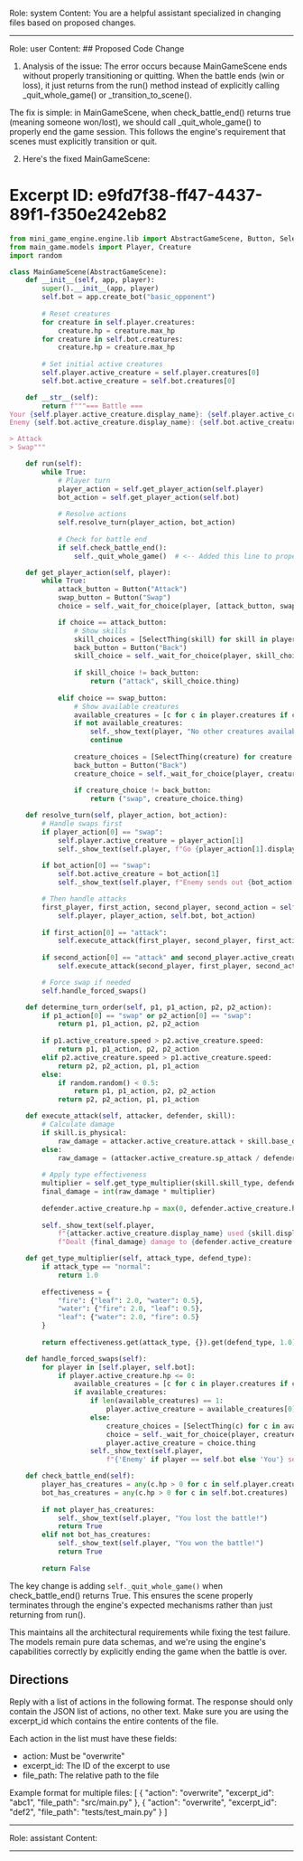 Role: system
Content: You are a helpful assistant specialized in changing files based on proposed changes.
__________________
Role: user
Content: ## Proposed Code Change
1. Analysis of the issue:
The error occurs because MainGameScene ends without properly transitioning or quitting. When the battle ends (win or loss), it just returns from the run() method instead of explicitly calling _quit_whole_game() or _transition_to_scene().

The fix is simple: in MainGameScene, when check_battle_end() returns true (meaning someone won/lost), we should call _quit_whole_game() to properly end the game session. This follows the engine's requirement that scenes must explicitly transition or quit.

2. Here's the fixed MainGameScene:

# Excerpt ID: e9fd7f38-ff47-4437-89f1-f350e242eb82
```python main_game/scenes/main_game_scene.py
from mini_game_engine.engine.lib import AbstractGameScene, Button, SelectThing
from main_game.models import Player, Creature
import random

class MainGameScene(AbstractGameScene):
    def __init__(self, app, player):
        super().__init__(app, player)
        self.bot = app.create_bot("basic_opponent")
        
        # Reset creatures
        for creature in self.player.creatures:
            creature.hp = creature.max_hp
        for creature in self.bot.creatures:
            creature.hp = creature.max_hp
            
        # Set initial active creatures
        self.player.active_creature = self.player.creatures[0]
        self.bot.active_creature = self.bot.creatures[0]

    def __str__(self):
        return f"""=== Battle ===
Your {self.player.active_creature.display_name}: {self.player.active_creature.hp}/{self.player.active_creature.max_hp} HP
Enemy {self.bot.active_creature.display_name}: {self.bot.active_creature.hp}/{self.bot.active_creature.max_hp} HP

> Attack
> Swap"""

    def run(self):
        while True:
            # Player turn
            player_action = self.get_player_action(self.player)
            bot_action = self.get_player_action(self.bot)
            
            # Resolve actions
            self.resolve_turn(player_action, bot_action)
            
            # Check for battle end
            if self.check_battle_end():
                self._quit_whole_game()  # <-- Added this line to properly end the game

    def get_player_action(self, player):
        while True:
            attack_button = Button("Attack")
            swap_button = Button("Swap")
            choice = self._wait_for_choice(player, [attack_button, swap_button])

            if choice == attack_button:
                # Show skills
                skill_choices = [SelectThing(skill) for skill in player.active_creature.skills]
                back_button = Button("Back")
                skill_choice = self._wait_for_choice(player, skill_choices + [back_button])
                
                if skill_choice != back_button:
                    return ("attack", skill_choice.thing)
                    
            elif choice == swap_button:
                # Show available creatures
                available_creatures = [c for c in player.creatures if c.hp > 0 and c != player.active_creature]
                if not available_creatures:
                    self._show_text(player, "No other creatures available!")
                    continue
                    
                creature_choices = [SelectThing(creature) for creature in available_creatures]
                back_button = Button("Back")
                creature_choice = self._wait_for_choice(player, creature_choices + [back_button])
                
                if creature_choice != back_button:
                    return ("swap", creature_choice.thing)

    def resolve_turn(self, player_action, bot_action):
        # Handle swaps first
        if player_action[0] == "swap":
            self.player.active_creature = player_action[1]
            self._show_text(self.player, f"Go {player_action[1].display_name}!")
            
        if bot_action[0] == "swap":
            self.bot.active_creature = bot_action[1]
            self._show_text(self.player, f"Enemy sends out {bot_action[1].display_name}!")

        # Then handle attacks
        first_player, first_action, second_player, second_action = self.determine_turn_order(
            self.player, player_action, self.bot, bot_action)
            
        if first_action[0] == "attack":
            self.execute_attack(first_player, second_player, first_action[1])
            
        if second_action[0] == "attack" and second_player.active_creature.hp > 0:
            self.execute_attack(second_player, first_player, second_action[1])

        # Force swap if needed
        self.handle_forced_swaps()

    def determine_turn_order(self, p1, p1_action, p2, p2_action):
        if p1_action[0] == "swap" or p2_action[0] == "swap":
            return p1, p1_action, p2, p2_action
            
        if p1.active_creature.speed > p2.active_creature.speed:
            return p1, p1_action, p2, p2_action
        elif p2.active_creature.speed > p1.active_creature.speed:
            return p2, p2_action, p1, p1_action
        else:
            if random.random() < 0.5:
                return p1, p1_action, p2, p2_action
            return p2, p2_action, p1, p1_action

    def execute_attack(self, attacker, defender, skill):
        # Calculate damage
        if skill.is_physical:
            raw_damage = attacker.active_creature.attack + skill.base_damage - defender.active_creature.defense
        else:
            raw_damage = (attacker.active_creature.sp_attack / defender.active_creature.sp_defense) * skill.base_damage
            
        # Apply type effectiveness
        multiplier = self.get_type_multiplier(skill.skill_type, defender.active_creature.creature_type)
        final_damage = int(raw_damage * multiplier)
        
        defender.active_creature.hp = max(0, defender.active_creature.hp - final_damage)
        
        self._show_text(self.player, 
            f"{attacker.active_creature.display_name} used {skill.display_name}! "
            f"Dealt {final_damage} damage to {defender.active_creature.display_name}")

    def get_type_multiplier(self, attack_type, defend_type):
        if attack_type == "normal":
            return 1.0
            
        effectiveness = {
            "fire": {"leaf": 2.0, "water": 0.5},
            "water": {"fire": 2.0, "leaf": 0.5},
            "leaf": {"water": 2.0, "fire": 0.5}
        }
        
        return effectiveness.get(attack_type, {}).get(defend_type, 1.0)

    def handle_forced_swaps(self):
        for player in [self.player, self.bot]:
            if player.active_creature.hp <= 0:
                available_creatures = [c for c in player.creatures if c.hp > 0]
                if available_creatures:
                    if len(available_creatures) == 1:
                        player.active_creature = available_creatures[0]
                    else:
                        creature_choices = [SelectThing(c) for c in available_creatures]
                        choice = self._wait_for_choice(player, creature_choices)
                        player.active_creature = choice.thing
                    self._show_text(self.player, 
                        f"{'Enemy' if player == self.bot else 'You'} sent out {player.active_creature.display_name}!")

    def check_battle_end(self):
        player_has_creatures = any(c.hp > 0 for c in self.player.creatures)
        bot_has_creatures = any(c.hp > 0 for c in self.bot.creatures)
        
        if not player_has_creatures:
            self._show_text(self.player, "You lost the battle!")
            return True
        elif not bot_has_creatures:
            self._show_text(self.player, "You won the battle!")
            return True
            
        return False
```

The key change is adding `self._quit_whole_game()` when check_battle_end() returns True. This ensures the scene properly terminates through the engine's expected mechanisms rather than just returning from run().

This maintains all the architectural requirements while fixing the test failure. The models remain pure data schemas, and we're using the engine's capabilities correctly by explicitly ending the game when the battle is over.

## Directions
Reply with a list of actions in the following format. The response should only contain the JSON list of actions, no other text.
Make sure you are using the excerpt_id which contains the entire contents of the file.

Each action in the list must have these fields:
- action: Must be "overwrite"
- excerpt_id: The ID of the excerpt to use
- file_path: The relative path to the file

Example format for multiple files:
[
    {
        "action": "overwrite",
        "excerpt_id": "abc1",
        "file_path": "src/main.py"
    },
    {
        "action": "overwrite",
        "excerpt_id": "def2",
        "file_path": "tests/test_main.py"
    }
]
__________________
Role: assistant
Content: 
__________________
